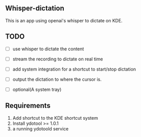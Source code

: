 ## Whisper-dictation

This is an app using openai's whisper to dictate on KDE.

## TODO

- [ ] use whisper to dictate the content
- [ ] stream the recording to dictate on real time
- [ ] add system integration for a shortcut to start/stop dictation
- [ ] output the dictation to where the cursor is.
- [ ] optional(A system tray)


## Requirements

1. Add shortcut to the KDE shortcut system
2. Install ydotool >= 1.0.1
3. a running ydotoold service
